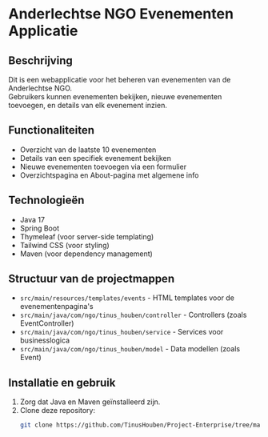 # Anderlechtse NGO Evenementen Applicatie

## Beschrijving
Dit is een webapplicatie voor het beheren van evenementen van de Anderlechtse NGO.  
Gebruikers kunnen evenementen bekijken, nieuwe evenementen toevoegen, en details van elk evenement inzien.

## Functionaliteiten
- Overzicht van de laatste 10 evenementen
- Details van een specifiek evenement bekijken
- Nieuwe evenementen toevoegen via een formulier
- Overzichtspagina en About-pagina met algemene info

## Technologieën
- Java 17
- Spring Boot
- Thymeleaf (voor server-side templating)
- Tailwind CSS (voor styling)
- Maven (voor dependency management)

## Structuur van de projectmappen
- `src/main/resources/templates/events` - HTML templates voor de evenementenpagina's
- `src/main/java/com/ngo/tinus_houben/controller` - Controllers (zoals EventController)
- `src/main/java/com/ngo/tinus_houben/service` - Services voor businesslogica
- `src/main/java/com/ngo/tinus_houben/model` - Data modellen (zoals Event)

## Installatie en gebruik
1. Zorg dat Java en Maven geïnstalleerd zijn.
2. Clone deze repository:
   ```bash
   git clone https://github.com/TinusHouben/Project-Enterprise/tree/main
